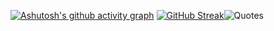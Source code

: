 [![Ashutosh's github activity graph](https://github-readme-activity-graph.vercel.app/graph?username=qalqaa&theme=github-compact)](https://github.com/ashutosh00710/github-readme-activity-graph)
[![GitHub Streak](https://streak-stats.demolab.com/?user=qalqaa&theme=dark)](https://git.io/streak-stats)![Quotes](https://quotes-github-readme.vercel.app/api?type=vertical&theme=dark&quote=Ангуляр&nbsp;энвелоуп&#41;&#41;)
